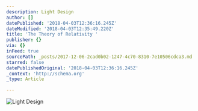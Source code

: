 ```yaml
---
description: Light Design
author: []
datePublished: '2018-04-03T12:36:16.245Z'
dateModified: '2018-04-03T12:35:49.220Z'
title: 'The Theory of Relativity '
publisher: {}
via: {}
inFeed: true
sourcePath: _posts/2017-12-06-2cad0b02-1247-4c70-8310-7e10506cdca3.md
starred: false
datePublishedOriginal: '2018-04-03T12:36:16.245Z'
_context: 'http://schema.org'
_type: Article

---
```

![Light Design](https://the-grid-user-content.s3-us-west-2.amazonaws.com/1cc689c9-7f6c-4c4c-b3d2-1d986984804a.jpg)